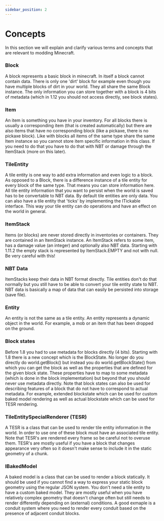 ```yaml
---
sidebar_position: 2
---
```


# Concepts

In this section we will explain and clarify various terms and concepts that are relevant to modding Minecraft.

###  Block

A block represents a basic block in minecraft. In itself a block cannot contain data. There is only one 'dirt' block for example even though you have multiple blocks of dirt in your world. They all share the same Block instance. The only information you can store together with a block is 4 bits of metadata (which in 1.12 you should not access directly, see block states).

###  Item

An item is something you have in your inventory. For all blocks there is usually a corresponding item (that is created automatically) but there are also items that have no corresponding block (like a pickaxe, there is no pickaxe block). Like with blocks all items of the same type share the same Item instance so you cannot store item specific information in this class. If you need to do that you have to do that with NBT or damage through the ItemStack (more on this later).

###  TileEntity

A tile entity is one way to add extra information and even logic to a block. As opposed to a Block, there is a difference instance of a tile entity for every block of the same type. That means you can store information here. All tile entity information that you want to persist when the world is saved has to be convertable to NBT data. By default tile entities are only data. You can also have a tile entity that 'ticks' by implementing the ITickable interface. This way your tile entity can do operations and have an effect on the world in general.

###  ItemStack

Items (or blocks) are never stored directly in inventories or containers. They are contained in an ItemStack instance. An ItemStack refers to some item, has a damage value (an integer) and optionally also NBT data. Starting with 1.11.2 the empty stack is represented by ItemStack.EMPTY and not with null. Be very careful with this!

###  NBT Data

ItemStacks keep their data in NBT format directly. Tile entities don't do that normally but you still have to be able to convert your tile entity state to NBT. NBT data is basically a map of data that can easily be persisted into storage (save file).

###  Entity

An entity is not the same as a tile entity. An entity represents a dynamic object in the world. For example, a mob or an item that has been dropped on the ground.

###  Block states

Before 1.8 you had to use metadata for blocks directly (4 bits). Starting with 1.8 there is a new concept which is the BlockState. No longer do you directly do world.getBlock() but instead you do world.getBlockState() from which you can get the block as well as the properties that are defined for the given block state. These properties have to map to some metadata (which is done in the block implementation) but beyond that you should never use metadata directly. Note that block states can also be used for describing features of a block that do not have to correspond to actual metadata. For example, extended blockstate which can be used for custom baked model rendering as well as actual blockstate which can be used for TESR rendering.

###  TileEntitySpecialRenderer (TESR)

A TESR is a class that can be used to render tile entity information in the world. In order to use one of these block must have an associated tile entity. Note that TESR's are rendered every frame so be careful not to overuse them. TESR's are mostly useful if you have a block that changes appearance very often so it doesn't make sense to include it in the static geometry of a chunk.

###  IBakedModel

A baked model is a class that can be used to render a block statically. It should be used if you cannot find a way to express your static block geometry using the regular JSON system. You don't need a tile entity to have a custom baked model. They are mostly useful when you have relatively complex geometry that doesn't change often but still needs to render differently depending on (external) conditions. A good exmaple is a conduit system where you need to render every conduit based on the presence of adjacent conduit blocks.
